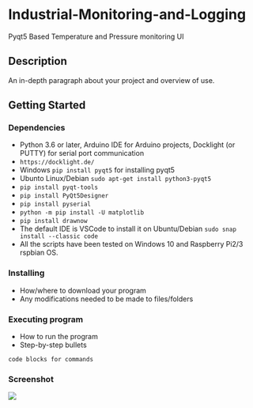 # Industrial-Monitoring-and-Logging
Pyqt5 Based Temperature and Pressure monitoring UI

## Description

An in-depth paragraph about your project and overview of use.

## Getting Started

### Dependencies

* Python 3.6 or later, Arduino IDE for Arduino projects, Docklight (or PUTTY) for serial port communication
* ``` https://docklight.de/ ```
* Windows ```pip install pyqt5``` for installing pyqt5
* Ubunto Linux/Debian ```sudo apt-get install python3-pyqt5 ```
* ```pip install pyqt-tools```
* ```pip install PyQt5Designer```
* ```pip install pyserial ```
* ```python -m pip install -U matplotlib```
* ```pip install drawnow```
* The default IDE is VSCode to install it on Ubuntu/Debian ```sudo snap install --classic code```
* All the scripts have been tested on Windows 10 and Raspberry Pi2/3 rspbian OS.

### Installing

* How/where to download your program
* Any modifications needed to be made to files/folders

### Executing program

* How to run the program
* Step-by-step bullets
```
code blocks for commands
```
### Screenshot
![](https://github.com/MF-Ahmed/Industrial-Process-Monitoring-and-Logging/blob/main/Screenshots/thumb-3.png)


